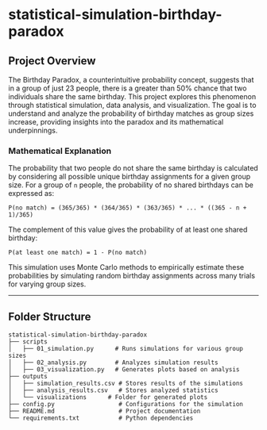 # statistical-simulation-birthday-paradox

## Project Overview

The Birthday Paradox, a counterintuitive probability concept, suggests that in a group of just 23 people, there is a greater than 50% chance that two individuals share the same birthday. This project explores this phenomenon through statistical simulation, data analysis, and visualization. The goal is to understand and analyze the probability of birthday matches as group sizes increase, providing insights into the paradox and its mathematical underpinnings.

### **Mathematical Explanation**

The probability that two people do not share the same birthday is calculated by considering all possible unique birthday assignments for a given group size. For a group of `n` people, the probability of no shared birthdays can be expressed as:

```
P(no match) = (365/365) * (364/365) * (363/365) * ... * ((365 - n + 1)/365)
```

The complement of this value gives the probability of at least one shared birthday:

```
P(at least one match) = 1 - P(no match)
```

This simulation uses Monte Carlo methods to empirically estimate these probabilities by simulating random birthday assignments across many trials for varying group sizes.

---

## Folder Structure

```
statistical-simulation-birthday-paradox
├── scripts
│   ├── 01_simulation.py      # Runs simulations for various group sizes
│   ├── 02_analysis.py        # Analyzes simulation results
│   ├── 03_visualization.py   # Generates plots based on analysis
├── outputs
│   ├── simulation_results.csv # Stores results of the simulations
│   ├── analysis_results.csv   # Stores analyzed statistics
│   └── visualizations      # Folder for generated plots
├── config.py                  # Configurations for the simulation
├── README.md                  # Project documentation
└── requirements.txt           # Python dependencies
```
